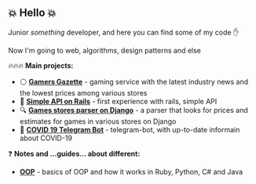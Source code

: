 ## :boom: **Hello** :boom:

Junior *something* developer, and here you can find some of my code :hand:

Now I'm going to web, algorithms, design patterns and else

:fire::fire::fire: **Main projects:**
- &#9898; [**Gamers Gazette**](../../../gamers-gazette) - gaming service with the latest industry news and the lowest prices among various stores
- 🔴 [**Simple API on Rails**](../../../rails_junior_api) - first experience with rails, simple API
- :mag: [**Games stores parser on Django**](../../../djangoGamesStoreParser) - a parser that looks for prices and estimates for games in various stores on Django
- :pill: [**COVID 19 Telegram Bot**](../../../COVID-19-Telegram-Bot) - telegram-bot, with up-to-date informain about COVID-19

:question: **Notes and ...guides... about different:**
- [**OOP**](../../../OOP) - basics of OOP and how it works in Ruby, Python, C# and Java



